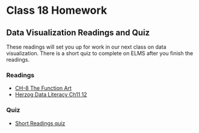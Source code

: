 # Class 18 Homework
## Data Visualization Readings and Quiz

These readings will set you up for work in our next class on data visualization.  There is a short quiz to complete on ELMS after you finish the readings.

### Readings
* [CH-8 The Function Art](18-Homework-Readings/Cairo-The-Functional-Art-Ch8.pdf)
* [Herzog Data Literacy Ch11 12](18-Homework-Readings/Herzog-Data-Literacy-Ch11-12.pdf)

### Quiz
* [Short Readings quiz](https://umd.instructure.com/courses/1251920/quizzes/1253384)

